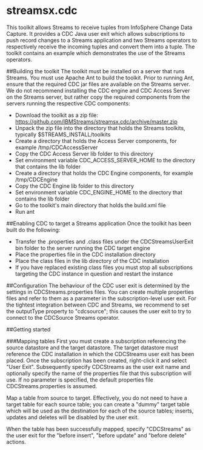 streamsx.cdc
============

This toolkit allows Streams to receive tuples from InfoSphere Change Data Capture. It provides a CDC Java user exit which allows subscriptions to push record changes to a Streams application and two Streams operators
to respectively receive the incoming tuples and convert them into a tuple. The toolkit contains an example which demonstrates the use of the Streams operators.

##Building the toolkit
The toolkit must be installed on a server that runs Streams. You must use Apache Ant to build the toolkit. Prior to running Ant, ensure that the required CDC jar files are available on the Streams server. We do not
recommend installing the CDC engine and CDC Access Server on the Streams server, but rather copy the required components from the servers running the respective CDC components:
* Download the toolkit as a zip file: https://github.com/IBMStreams/streamsx.cdc/archive/master.zip
* Unpack the zip file into the directory that holds the Streams toolkits, typically $STREAMS_INSTALL/toolkits
* Create a directory that holds the Access Server components, for example /tmp/CDCAccessServer
* Copy the CDC Access Server lib folder to this directory
* Set environment variable CDC_ACCESS_SERVER_HOME to the directory that contains the lib folder
* Create a directory that holds the CDC Engine components, for example /tmp/CDCEngine
* Copy the CDC Engine lib folder to this directory
* Set environment variable CDC_ENGINE_HOME to the directory that contains the lib folder
* Go to the toolkit's main directory that holds the build.xml file
* Run ant

##Enabling CDC to target a Streams application
Once the toolkit has been built do the following:
* Transfer the .properties and .class files under the CDCStreamsUserExit bin folder to the server running the CDC target engine
* Place the properties file in the CDC installation directory
* Place the class files in the lib directory of the CDC installation 
* If you have replaced existing class files you must stop all subscriptions targeting the CDC instance in question and restart the instance  

##Configuration
The behaviour of the CDC user exit is determined by the settings in CDCStreams.properties files. You can create multiple properties
files and refer to them as a parameter in the subscription-level user exit. For the tightest integration between CDC and Streams, we
recommend to set the outputType property to "cdcsource"; this causes the user exit to try to connect to the CDCSource Streams
operator.

##Getting started

###Mapping tables
First you must create a subscription referencing the source datastore and the target datastore. The target datastore must reference
the CDC installation in which the CDCStreams user exit has been placed.
Once the subscription has been created, right-click it and select "User Exit". Subsequently specify CDCStreams as the user exit
name and optionally specify the name of the properties file that this subscription will use. If no parameter is specified,
the default properties file CDCStreams.properties is assumed.

Map a table from source to target. Effectively, you do not need to have a target table for each source table; you can create
a "dummy" target table which will be used as the destination for each of the source tables; inserts, updates and deletes will
be disabled by the user exit.

When the table has been successfully mapped, specify "CDCStreams" as the user exit for the "before insert", "before update" and
"before delete" actions.